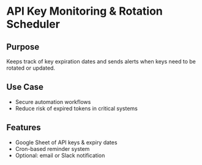 # API Key Monitoring & Rotation Scheduler

## Purpose
Keeps track of key expiration dates and sends alerts when keys need to be rotated or updated.

## Use Case
- Secure automation workflows
- Reduce risk of expired tokens in critical systems

## Features
- Google Sheet of API keys & expiry dates
- Cron-based reminder system
- Optional: email or Slack notification
